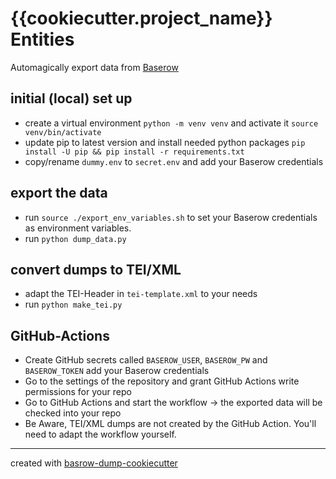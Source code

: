 # {{cookiecutter.project_name}} Entities

Automagically export data from [Baserow](https://baserow.io/) 

## initial (local) set up

* create a virtual environment `python -m venv venv` and activate it `source venv/bin/activate`
* update pip to latest version and install needed python packages `pip install -U pip && pip install -r requirements.txt`
* copy/rename `dummy.env` to `secret.env` and add your Baserow credentials

## export the data

* run `source ./export_env_variables.sh` to set your Baserow credentials as environment variables.
* run `python dump_data.py`

## convert dumps to TEI/XML
* adapt the TEI-Header in `tei-template.xml` to your needs
* run `python make_tei.py`

## GitHub-Actions

* Create GitHub secrets called `BASEROW_USER`,  `BASEROW_PW` and `BASEROW_TOKEN` add your Baserow credentials
* Go to the settings of the repository and grant GitHub Actions write permissions for your repo
* Go to GitHub Actions and start the workflow -> the exported data will be checked into your repo
* Be Aware, TEI/XML dumps are not created by the GitHub Action. You'll need to adapt the workflow yourself.

-----
created with [basrow-dump-cookiecutter](https://github.com/acdh-oeaw/transkribus-export-cookiecutter)